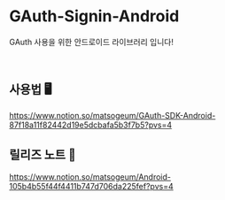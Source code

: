 # GAuth-Signin-Android
GAuth 사용을 위한 안드로이드 라이브러리 입니다!

<br>

## 사용법 🖥️
https://www.notion.so/matsogeum/GAuth-SDK-Android-87f18a11f82442d19e5dcbafa5b3f7b5?pvs=4

## 릴리즈 노트 📝
https://www.notion.so/matsogeum/Android-105b4b55f44f4411b747d706da225fef?pvs=4
